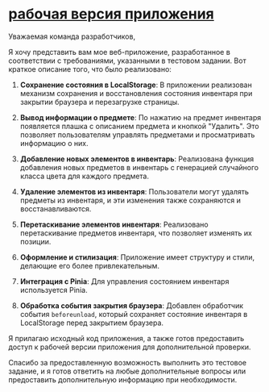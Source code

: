 # [рабочая версия приложения](https://inventory-rlt-test.vercel.app/)


Уважаемая команда разработчиков,   

Я хочу представить вам мое веб-приложение, разработанное в соответствии с требованиями, указанными в тестовом задании. Вот краткое описание того, что было реализовано:  

1. **Сохранение состояния в LocalStorage**: В приложении реализован механизм сохранения и восстановления состояния инвентаря при закрытии браузера и перезагрузке страницы.  

2. **Вывод информации о предмете**: По нажатию на предмет инвентаря появляется плашка с описанием предмета и кнопкой "Удалить". Это позволяет пользователям управлять предметами и просматривать информацию о них.  

3. **Добавление новых элементов в инвентарь**: Реализована функция добавления новых предметов в инвентарь с генерацией случайного класса цвета для каждого предмета.  

4. **Удаление элементов из инвентаря**: Пользователи могут удалять предметы из инвентаря, и эти изменения также сохраняются и восстанавливаются.  

5. **Перетаскивание элементов инвентаря**: Реализовано перетаскивание предметов инвентаря, что позволяет изменять их позиции.  

6. **Оформление и стилизация**: Приложение имеет структуру и стили, делающие его более привлекательным.  

7. **Интеграция с Pinia**: Для управления состоянием инвентаря используется Pinia.  

8. **Обработка события закрытия браузера**: Добавлен обработчик события `beforeunload`, который сохраняет состояние инвентаря в LocalStorage перед закрытием браузера.  

Я прилагаю исходный код приложения, а также готов предоставить доступ к рабочей версии приложения для дополнительной проверки.  

Спасибо за предоставленную возможность выполнить это тестовое задание, и я готов ответить на любые дополнительные вопросы или предоставить дополнительную информацию при необходимости.
